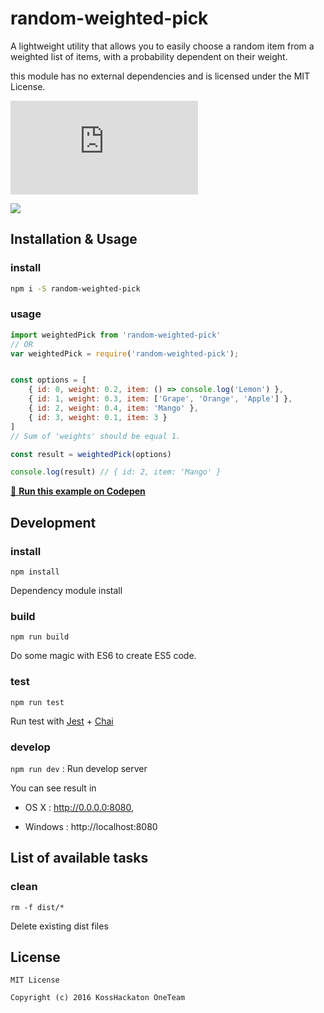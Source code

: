 # random-weighted-pick
A lightweight utility that allows you to easily choose a random item from a weighted list of items, with a probability dependent on their weight.

this module has no external dependencies and is licensed under the MIT License.

![](http://img.badgesize.io/https://unpkg.com/random-weighted-pick@latest/lib/index.js)

![](https://circleci.com/gh/phellipeandrade/random-weighted-pick.svg?circle-token=419638ce524623e596d38a5ce25953266255c9a4)

## Installation & Usage
### install

```sh
npm i -S random-weighted-pick
```

### usage

```js
import weightedPick from 'random-weighted-pick'
// OR
var weightedPick = require('random-weighted-pick');
```

```js

const options = [
    { id: 0, weight: 0.2, item: () => console.log('Lemon') },
    { id: 1, weight: 0.3, item: ['Grape', 'Orange', 'Apple'] },
    { id: 2, weight: 0.4, item: 'Mango' },
    { id: 3, weight: 0.1, item: 3 }
]
// Sum of 'weights' should be equal 1.

const result = weightedPick(options)

console.log(result) // { id: 2, item: 'Mango' }
```
[🔄 **Run this example on Codepen**](https://codepen.io/phellipeandrade/pen/NyyNrX)

## Development
### install
`npm install`

Dependency module install
### build

`npm run build`

Do some magic with ES6 to create ES5 code.

### test

`npm run test`

Run test with [Jest](https://facebook.github.io/jest/) + [Chai](http://chaijs.com)

### develop
`npm run dev` : Run develop server

You can see result in

* OS X : http://0.0.0.0:8080,

* Windows : http://localhost:8080

## List of available tasks

### clean

 `rm -f dist/*`

 Delete existing dist files

## License
```
MIT License

Copyright (c) 2016 KossHackaton OneTeam
```
